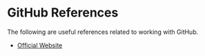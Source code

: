 # GitHub References

The following are useful references related to working with GitHub.

- [Official Website](https://github.com/)
